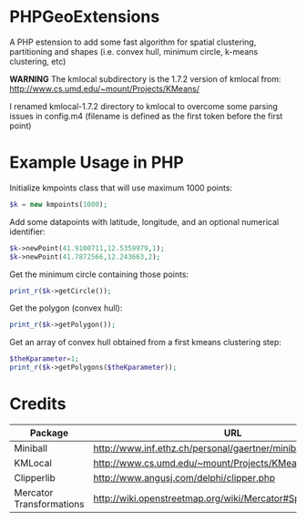 PHPGeoExtensions
================

A PHP estension to add some fast algorithm for spatial clustering, partitioning and shapes (i.e. convex hull, minimum circle, k-means clustering, etc)

**WARNING**
The kmlocal subdirectory is the 1.7.2 version of kmlocal from: http://www.cs.umd.edu/~mount/Projects/KMeans/

I renamed kmlocal-1.7.2 directory to kmlocal to overcome some parsing issues in config.m4 (filename is defined as the first token before the first point)

Example Usage in PHP
====================

Initialize kmpoints class that will use maximum 1000 points:

```PHP
$k = new kmpoints(1000);
```

Add some datapoints with latitude, longitude, and an optional numerical identifier:

```PHP
$k->newPoint(41.9100711,12.5359979,1);
$k->newPoint(41.7872566,12.243663,2);
```

Get the minimum circle containing those points:

```PHP
print_r($k->getCircle());
```

Get the polygon (convex hull):

```PHP
print_r($k->getPolygon());
```

Get an array of convex hull obtained from a first kmeans clustering step:

```PHP
$theKparameter=1;
print_r($k->getPolygons($theKparameter));
```

Credits
================

|Package|URL|
|------------|----------------------------------------------------------------------------|
|Miniball | http://www.inf.ethz.ch/personal/gaertner/miniball.html|
|KMLocal | http://www.cs.umd.edu/~mount/Projects/KMeans/|
|Clipperlib | http://www.angusj.com/delphi/clipper.php|
|Mercator Transformations | http://wiki.openstreetmap.org/wiki/Mercator#Spherical_Mercator|

